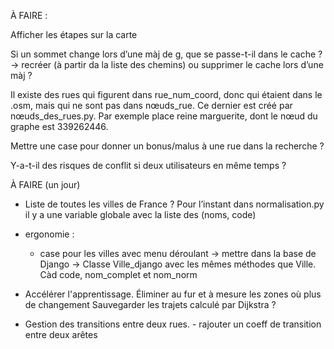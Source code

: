 
À FAIRE :


Afficher les étapes sur la carte

Si un sommet change lors d’une màj de g, que se passe-t-il dans le cache ? -> recréer (à partir da la liste des chemins) ou supprimer le cache lors d’une màj ?

Il existe des rues qui figurent dans rue_num_coord, donc qui étaient dans le .osm, mais qui ne sont pas dans nœuds_rue. Ce dernier est créé par nœuds_des_rues.py. Par exemple place reine marguerite, dont le nœud du graphe est 339262446.

Mettre une case pour donner un bonus/malus à une rue dans la recherche ?

Y-a-t-il des risques de conflit si deux utilisateurs en même temps ?


À FAIRE (un jour)

 - Liste de toutes les villes de France ? Pour l’instant dans normalisation.py il y a une variable globale avec la liste des (noms, code)

 - ergonomie :
     - case pour les villes avec menu déroulant
        -> mettre dans la base de Django
	-> Classe Ville_django avec les mêmes méthodes que Ville. Càd code, nom_complet et nom_norm


- Accélérer l'apprentissage.
  	    Éliminer au fur et à mesure les zones où plus de changement
  	    Sauvegarder les trajets calculé par Dijkstra ?


- Gestion des transitions entre deux rues.
  	  - rajouter un coeff de transition entre deux arêtes


